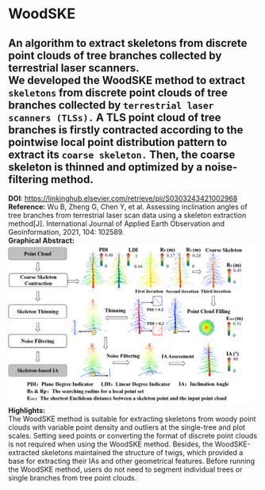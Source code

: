 # WoodSKE
**An algorithm to extract skeletons from discrete point clouds of tree branches collected by terrestrial laser scanners.**<br>
     We developed the WoodSKE method to extract `skeletons` from discrete point clouds of tree branches collected by `terrestrial laser scanners (TLSs).` A TLS point cloud of tree branches is firstly contracted according to the pointwise local point distribution pattern to extract its `coarse skeleton.` Then, the coarse skeleton is thinned and optimized by a noise-filtering method.<br>
--
**DOI**:
https://linkinghub.elsevier.com/retrieve/pii/S0303243421002968<br>
**Reference:** Wu B, Zheng G, Chen Y, et al. Assessing inclination angles of tree branches from terrestrial laser scan data using a skeleton extraction method[J]. International Journal of Applied Earth Observation and Geoinformation, 2021, 104: 102589.<br>
**Graphical Abstract:**<br> 
![Graphical Abstract](PNG/GraphicAbstract.png)
**Highlights:**<br> 
The WoodSKE method is suitable for extracting skeletons from woody point clouds with variable point density and outliers at the single-tree and plot scales. Setting seed points or converting the format of discrete point clouds is not required when using the WoodSKE method. Besides, the WoodSKE-extracted skeletons maintained the structure of twigs, which provided a base for extracting their IAs and other geometrical features. Before running the WoodSKE method, users do not need to segment individual trees or single branches from tree point clouds.<br> 




